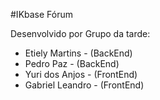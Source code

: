 #IKbase Fórum

Desenvolvido por Grupo da tarde: 

- Etiely Martins - (BackEnd)
- Pedro Paz - (BackEnd)
- Yuri dos Anjos - (FrontEnd)
- Gabriel Leandro - (FrontEnd)

